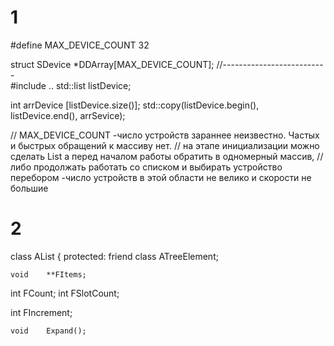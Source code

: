 # 1
#define MAX_DEVICE_COUNT    32

struct  SDevice *DDArray[MAX_DEVICE_COUNT];
//--------------------------  
#include <list>
..
    std::list<int> listDevice;
    
int arrDevice [listDevice.size()];
std::copy(listDevice.begin(), listDevice.end(), arrSevice);

// MAX_DEVICE_COUNT -число устройств зараннее неизвестно. Частых и быстрых обращений к массиву нет.
// на этапе инициализации можно сделать List а перед началом работы обратить в одномерный массив, 
// либо продолжать работать со списком и выбирать устройство перебором -число устройств в этой области не велико и скорости не большие

# 2 
class	AList
{
protected:
friend class    ATreeElement;  

	void	**FItems;

  int	    FCount;
  int	    FSlotCount;

  int  	FIncrement;

	void	Expand();



 
